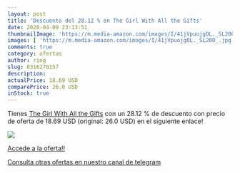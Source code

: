 ```yaml
---
layout: post
title: 'Descuento del 28.12 % en The Girl With All the Gifts'
date: 2020-04-09 23:13:51
thumbnailImage: 'https://m.media-amazon.com/images/I/41jVpuojgOL._SL200_.jpg'
images: [ 'https://m.media-amazon.com/images/I/41jVpuojgOL._SL200_.jpg' ]
comments: true
category: ofertas
author: ring
slug: 0316278157
description:
actualPrice: 18.69 USD
comparePrice: 26.0 USD
inStock: true
---
```


Tienes [The Girl With All the Gifts](https://www.amazon.com/dp/0316278157/?tag=redken08-20) con un 28.12 % de descuento con precio de oferta de 18.69 USD (original: 26.0 USD) en el siguiente enlace!

[![](https://m.media-amazon.com/images/I/41jVpuojgOL._SL200_.jpg)](https://www.amazon.com/dp/0316278157/?tag=redken08-20)

[Accede a la oferta!!](https://www.amazon.com/dp/0316278157/?tag=redken08-20)

[Consulta otras ofertas en nuestro canal de telegram](https://t.me/s/ofertas25)
